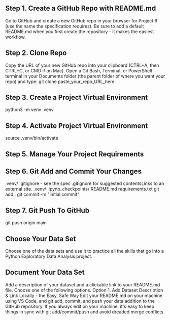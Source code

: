 ## Step 1. Create a GitHub Repo with README.md
Go to GitHub and create a new GitHub repo in your browser for Project 6 (use the name the specification requires). Be sure to add a default README.md when you first create the repository - it makes the easiest workflow.
## Step 2. Clone Repo
Copy the URL of your new GitHub repo into your clipboard (CTRL+A, then CTRL+C, or CMD if on Mac).
Open a Git Bash, Terminal, or PowerShell terminal in your Documents folder (the parent folder of where you want your repo) and type:  git clone paste_your_repo_URL_here
## Step 3.  Create a Project Virtual Environment
python3 -m venv .venv
## Step 4. Activate Project Virtual Environment
source .venv/bin/activate
## Step 5. Manage Your Project Requirements
## Step 6. Git Add and Commit Your Changes
.venv/
.gitignore - see the spec .gitignore for suggested contentsLinks to an external site. 
.venv/
.ipynb_checkpoints/
README.md
requirements.txt
git add .
git commit -m "initial commit"
## Step 7. Git Push To GitHub
git push origin main
## Choose Your Data Set
Choose one of the data sets and use it to practice all the skills that go into a Python Exploratory Data Analysis project. 
## Document Your Data Set
Add a description of your dataset and a clickable link to your README.md file. Choose one of the following options. 
Option 1. Add Dataset Description & Link Locally - the Easy, Safe Way
Edit your README.md on your machine using VS Code, and git add, commit, and push your data addition to the GitHub repository. If you always edit on your machine, it's easy to keep things in sync with git add/commit/push and avoid dreaded merge conflicts.
